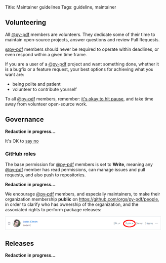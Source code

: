 Title: Maintainer guidelines
Tags: guideline, maintainer

## Volunteering
All [@py-pdf](https://github.com/py-pdf) members are volunteers.
They dedicate some of their time to maintain open-source projects, answer questions and review Pull Requests.

[@py-pdf](https://github.com/py-pdf) members should never be required to operate within deadlines, or even respond within a given time frame.

If you are a user of a [@py-pdf](https://github.com/py-pdf) project and want something done,
whether it is a bugfix or a feature request, your best options for achieving what you want are:

* being polite and patient
* volunteer to contribute yourself

To all [@py-pdf](https://github.com/py-pdf) members, remember: [it's okay to hit pause](https://opensource.guide/best-practices/#its-okay-to-hit-pause), and take time away from volunteer open-source work.


## Governance
**Redaction in progress...**

It's OK to [say no](https://opensource.guide/best-practices/#learning-to-say-no)

<!--
As recommended [by the opensource.guide](https://opensource.guide/leadership-and-governance/), a `GOVERNANCE.md` file in every repository could point to this page as reference.
-->

### GitHub roles
The base permission for [@py-pdf](https://github.com/py-pdf) members is set to **Write**,
meaning any [@py-pdf](https://github.com/py-pdf) member has read permissions,
can manage issues and pull requests, and also push to repositories.

**Redaction in progress...**

We encourage [@py-pdf](https://github.com/py-pdf) members, and especially maintainers, to make their organization membership **public**
on <https://github.com/orgs/py-pdf/people>, in order to clarify who has ownership of the organization, and the associated rights to perform package releases:

![](../images/github-org-public-membership.png)

## Releases
**Redaction in progress...**

<!-- TODO: use a dedicated Pypi user like Jazzband does? cf. https://jazzband.co/about/releases -->

<!-- TODO: add a section on Security ? cf. https://jazzband.co/about/security -->
